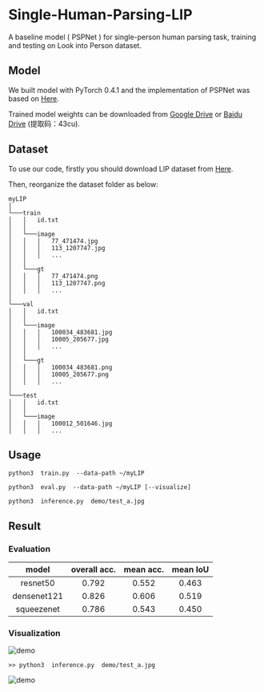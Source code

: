 # Single-Human-Parsing-LIP
A baseline model ( PSPNet ) for single-person human parsing task, training and testing on Look into Person  dataset.

## Model
We built model with PyTorch 0.4.1 and the implementation of PSPNet was based on [Here](https://github.com/Lextal/pspnet-pytorch).

Trained model weights can be downloaded from [Google Drive](https://drive.google.com/drive/folders/13DzOvUoIx0JR-BTEilhLqdAIp3h0H5Zj) or [Baidu Drive](https://pan.baidu.com/s/1SuGbwL1CF7pLxN1olBc49Q) (提取码：43cu).

## Dataset
To use our code, firstly you should download LIP dataset from [Here](http://sysu-hcp.net/lip/index.php).

Then, reorganize the dataset folder as below:

```
myLIP
│ 
└───train
│   │   id.txt
│   │
│   └───image
│   │   │   77_471474.jpg
│   │   │   113_1207747.jpg
│   │   │   ...
│   │
│   └───gt
│   │   │   77_471474.png
│   │   │   113_1207747.png
│   │   │   ...
│
└───val
│   │   id.txt
│   │
│   └───image
│   │   │   100034_483681.jpg
│   │   │   10005_205677.jpg
│   │   │   ...
│   │
│   └───gt
│   │   │   100034_483681.png
│   │   │   10005_205677.png
│   │   │   ...
│
└───test
│   │   id.txt
│   │
│   └───image
│   │   │   100012_501646.jpg
│   │   │   ...
```

## Usage
```
python3  train.py  --data-path ~/myLIP

python3  eval.py  --data-path ~/myLIP [--visualize]

python3  inference.py  demo/test_a.jpg
```

## Result

### Evaluation

| model | overall acc. | mean acc. | mean IoU |
| :------: | :------: | :------: | :------: |
| resnet50 | 0.792 | 0.552 | 0.463 |
| densenet121 | 0.826 | 0.606 | 0.519 |
| squeezenet | 0.786 | 0.543 | 0.450 |

### Visualization

![demo](https://github.com/hyk1996/Single-Human-Parsing-LIP/raw/master/demo/demo1.jpg)

```
>> python3  inference.py  demo/test_a.jpg
```
![demo](https://github.com/hyk1996/Single-Human-Parsing-LIP/raw/master/demo/result_a.jpg)

